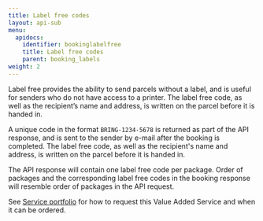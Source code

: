 ```yaml
---
title: Label free codes
layout: api-sub
menu:
  apidocs:
    identifier: bookinglabelfree
    title: Label free codes
    parent: booking_labels
weight: 2
---
```


Label free provides the ability to send parcels without a label, and is useful for senders who do not have access to a printer. The label free code, as well as the recipient’s name and address, is written on the parcel before it is handed in.

A unique code in the format `BRING-1234-5678` is returned as part of the API response, and is sent to the sender by e-mail after the booking is completed. 
The label free code, as well as the recipient's name and address, is written on the parcel before it is handed in.

The API response will contain one label free code per package. Order of packages and the corresponding label free codes in the booking response will resemble order of packages in the API request.

See [Service portfolio](https://developer.bring.com/api/services/#label-free) for how to request this Value Added Service and when it can be ordered.
